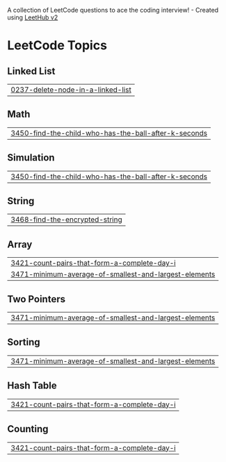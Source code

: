 A collection of LeetCode questions to ace the coding interview! - Created using [LeetHub v2](https://github.com/arunbhardwaj/LeetHub-2.0)
<!---LeetCode Topics Start-->
# LeetCode Topics
## Linked List
|  |
| ------- |
| [0237-delete-node-in-a-linked-list](https://github.com/siddhant-sri/LeetCode/tree/master/0237-delete-node-in-a-linked-list) |
## Math
|  |
| ------- |
| [3450-find-the-child-who-has-the-ball-after-k-seconds](https://github.com/siddhant-sri/LeetCode/tree/master/3450-find-the-child-who-has-the-ball-after-k-seconds) |
## Simulation
|  |
| ------- |
| [3450-find-the-child-who-has-the-ball-after-k-seconds](https://github.com/siddhant-sri/LeetCode/tree/master/3450-find-the-child-who-has-the-ball-after-k-seconds) |
## String
|  |
| ------- |
| [3468-find-the-encrypted-string](https://github.com/siddhant-sri/LeetCode/tree/master/3468-find-the-encrypted-string) |
## Array
|  |
| ------- |
| [3421-count-pairs-that-form-a-complete-day-i](https://github.com/siddhant-sri/LeetCode/tree/master/3421-count-pairs-that-form-a-complete-day-i) |
| [3471-minimum-average-of-smallest-and-largest-elements](https://github.com/siddhant-sri/LeetCode/tree/master/3471-minimum-average-of-smallest-and-largest-elements) |
## Two Pointers
|  |
| ------- |
| [3471-minimum-average-of-smallest-and-largest-elements](https://github.com/siddhant-sri/LeetCode/tree/master/3471-minimum-average-of-smallest-and-largest-elements) |
## Sorting
|  |
| ------- |
| [3471-minimum-average-of-smallest-and-largest-elements](https://github.com/siddhant-sri/LeetCode/tree/master/3471-minimum-average-of-smallest-and-largest-elements) |
## Hash Table
|  |
| ------- |
| [3421-count-pairs-that-form-a-complete-day-i](https://github.com/siddhant-sri/LeetCode/tree/master/3421-count-pairs-that-form-a-complete-day-i) |
## Counting
|  |
| ------- |
| [3421-count-pairs-that-form-a-complete-day-i](https://github.com/siddhant-sri/LeetCode/tree/master/3421-count-pairs-that-form-a-complete-day-i) |
<!---LeetCode Topics End-->